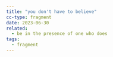 ```yaml
---
title: "you don't have to believe"
cc-type: fragment
date: 2023-06-30
related:
  - be in the presence of one who does
tags:
  - fragment
---
```

